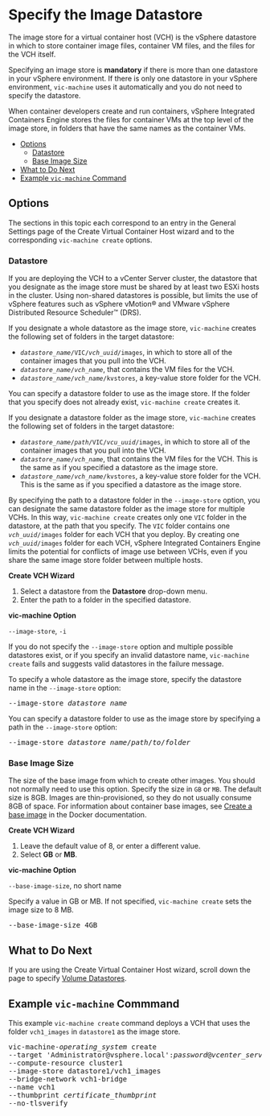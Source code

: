 # Specify the Image Datastore #

The image store for a virtual container host (VCH) is the vSphere datastore in which to store container image files, container VM files, and the files for the VCH itself. 

Specifying an image store is **mandatory** if there is more than one datastore in your vSphere environment. If there is only one datastore in your vSphere environment, `vic-machine` uses it automatically and you do not need to specify the datastore.

When container developers create and run containers, vSphere Integrated Containers Engine stores the files for container VMs at the top level of the image store, in folders that have the same names as the container VMs.

- [Options](#options)
  - [Datastore](#imagestore)
  - [Base Image Size](#baseimagesize)
- [What to Do Next](#whatnext)
- [Example `vic-machine` Command](#example)

## Options <a id="options"></a>

The sections in this topic each correspond to an entry in the General Settings page of the Create Virtual Container Host wizard and to the  corresponding `vic-machine create` options.

### Datastore <a id="imagestore"></a>

If you are deploying the VCH to a vCenter Server cluster, the datastore that you designate as the image store must be shared by at least two ESXi hosts in the cluster. Using non-shared datastores is possible, but limits the use of vSphere features such as vSphere vMotion&reg; and VMware vSphere Distributed Resource Scheduler&trade; (DRS).

If you designate a whole datastore as the image store, `vic-machine` creates the following set of folders in the target datastore: 

-  <code><i>datastore_name</i>/VIC/<i>vch_uuid</i>/images</code>, in which to store all of the container images that you pull into the VCH.
- <code><i>datastore_name</i>/<i>vch_name</i></code>, that contains the VM files for the VCH.
- <code><i>datastore_name</i>/<i>vch_name</i>/kvstores</code>, a key-value store folder for the VCH.

You can specify a datastore folder to use as the image store. If the folder that you specify does not already exist, `vic-machine create` creates it.

If you designate a datastore folder as the image store, `vic-machine` creates the following set of folders in the target datastore:

- <code><i>datastore_name</i>/<i>path</i>/VIC/<i>vcu_uuid</i>/images</code>, in which to store all of the container images that you pull into the VCH. 
- <code><i>datastore_name</i>/<i>vch_name</i></code>, that contains the VM files for the VCH. This is the same as if you specified a datastore as the image store.
- <code><i>datastore_name</i>/<i>vch_name</i>/kvstores</code>, a key-value store folder for the VCH. This is the same as if you specified a datastore as the image store.

By specifying the path to a datastore folder in the `--image-store` option, you can designate the same datastore folder as the image store for multiple VCHs. In this way, `vic-machine create` creates only one `VIC` folder in the datastore, at the path that you specify. The `VIC` folder contains one <code><i>vch_uuid</i>/images</code> folder for each VCH that you deploy. By creating one <code><i>vch_uuid</i>/images</code> folder for each VCH, vSphere Integrated Containers Engine limits the potential for conflicts of image use between VCHs, even if you share the same image store folder between multiple hosts.

**Create VCH Wizard**

1. Select a datastore from the **Datastore** drop-down menu.
2. Enter the path to a folder in the specified datastore.

**vic-machine Option**

`--image-store`, `-i`

If you do not specify the `--image-store` option and multiple possible datastores exist, or if you specify an invalid datastore name, `vic-machine create` fails and suggests valid datastores in the failure message. 

To specify a whole datastore as the image store, specify the datastore name in the `--image-store` option:

<pre>--image-store <i>datastore_name</i></pre>

You can specify a datastore folder to use as the image store by specifying a path in the `--image-store` option: 

<pre>--image-store <i>datastore_name</i>/<i>path</i>/<i>to</i>/<i>folder</i></pre> 

### Base Image Size <a id="baseimagesize"></a>

The size of the base image from which to create other images. You should not normally need to use this option. Specify the size in `GB` or `MB`. The default size is 8GB. Images are thin-provisioned, so they do not usually consume 8GB of space. For information about container base images, see [Create a base image](https://docs.docker.com/engine/userguide/eng-image/baseimages/) in the Docker documentation. 

**Create VCH Wizard**

1. Leave the default value of 8, or enter a different value.
2. Select **GB** or **MB**.

**vic-machine Option** 

`--base-image-size`, no short name

Specify a value in GB or MB. If not specified, `vic-machine create` sets the image size to 8 MB.

<pre>--base-image-size 4GB</pre>

## What to Do Next <a id="whatnext"></a>

If you are using the Create Virtual Container Host wizard, scroll down the page to specify [Volume Datastores](volume_stores.md).

## Example `vic-machine` Commmand <a id="example"></a>

This example `vic-machine create` command deploys a VCH that uses the folder `vch1_images` in `datastore1` as the image store. 

<pre>vic-machine-<i>operating_system</i> create
--target 'Administrator@vsphere.local':<i>password</i>@<i>vcenter_server_address</i>/dc1
--compute-resource cluster1
--image-store datastore1/vch1_images
--bridge-network vch1-bridge
--name vch1
--thumbprint <i>certificate_thumbprint</i>
--no-tlsverify
</pre>